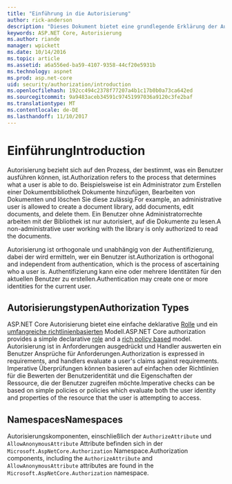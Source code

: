 ```yaml
---
title: "Einführung in die Autorisierung"
author: rick-anderson
description: "Dieses Dokument bietet eine grundlegende Erklärung der Autorisierung und erläutert, wie die Autorisierung auf ASP.NET Core bezieht."
keywords: ASP.NET Core, Autorisierung
ms.author: riande
manager: wpickett
ms.date: 10/14/2016
ms.topic: article
ms.assetid: a6a556ed-ba59-4107-9358-44cf20e5931b
ms.technology: aspnet
ms.prod: asp.net-core
uid: security/authorization/introduction
ms.openlocfilehash: 192cc494c2378f77207a4b1c17b0b0a73ca642ed
ms.sourcegitcommit: 9a9483aceb34591c97451997036a9120c3fe2baf
ms.translationtype: MT
ms.contentlocale: de-DE
ms.lasthandoff: 11/10/2017
---
```

# <a name="introduction"></a><span data-ttu-id="0f56a-104">Einführung</span><span class="sxs-lookup"><span data-stu-id="0f56a-104">Introduction</span></span>

<a name="security-authorization-introduction"></a>

<span data-ttu-id="0f56a-105">Autorisierung bezieht sich auf den Prozess, der bestimmt, was ein Benutzer ausführen können, ist.</span><span class="sxs-lookup"><span data-stu-id="0f56a-105">Authorization refers to the process that determines what a user is able to do.</span></span> <span data-ttu-id="0f56a-106">Beispielsweise ist ein Administrator zum Erstellen einer Dokumentbibliothek Dokumente hinzufügen, Bearbeiten von Dokumenten und löschen Sie diese zulässig.</span><span class="sxs-lookup"><span data-stu-id="0f56a-106">For example, an administrative user is allowed to create a document library, add documents, edit documents, and delete them.</span></span> <span data-ttu-id="0f56a-107">Ein Benutzer ohne Administratorrechte arbeiten mit der Bibliothek ist nur autorisiert, auf die Dokumente zu lesen.</span><span class="sxs-lookup"><span data-stu-id="0f56a-107">A non-administrative user working with the library is only authorized to read the documents.</span></span>

<span data-ttu-id="0f56a-108">Autorisierung ist orthogonale und unabhängig von der Authentifizierung, dabei der wird ermitteln, wer ein Benutzer ist.</span><span class="sxs-lookup"><span data-stu-id="0f56a-108">Authorization is orthogonal and independent from authentication, which is the process of ascertaining who a user is.</span></span> <span data-ttu-id="0f56a-109">Authentifizierung kann eine oder mehrere Identitäten für den aktuellen Benutzer zu erstellen.</span><span class="sxs-lookup"><span data-stu-id="0f56a-109">Authentication may create one or more identities for the current user.</span></span>

## <a name="authorization-types"></a><span data-ttu-id="0f56a-110">Autorisierungstypen</span><span class="sxs-lookup"><span data-stu-id="0f56a-110">Authorization Types</span></span>

<span data-ttu-id="0f56a-111">ASP.NET Core Autorisierung bietet eine einfache deklarative [Rolle](roles.md) und ein [umfangreiche richtlinienbasierten](policies.md) Modell.</span><span class="sxs-lookup"><span data-stu-id="0f56a-111">ASP.NET Core authorization provides a simple declarative [role](roles.md) and a [rich policy based](policies.md) model.</span></span> <span data-ttu-id="0f56a-112">Autorisierung ist in Anforderungen ausgedrückt und Handler auswerten ein Benutzer Ansprüche für Anforderungen.</span><span class="sxs-lookup"><span data-stu-id="0f56a-112">Authorization is expressed in requirements, and handlers evaluate a user's claims against requirements.</span></span> <span data-ttu-id="0f56a-113">Imperative Überprüfungen können basieren auf einfachen oder Richtlinien für die Bewerten der Benutzeridentität und die Eigenschaften der Ressource, die der Benutzer zugreifen möchte.</span><span class="sxs-lookup"><span data-stu-id="0f56a-113">Imperative checks can be based on simple policies or policies which evaluate both the user identity and properties of the resource that the user is attempting to access.</span></span>

## <a name="namespaces"></a><span data-ttu-id="0f56a-114">Namespaces</span><span class="sxs-lookup"><span data-stu-id="0f56a-114">Namespaces</span></span>

<span data-ttu-id="0f56a-115">Autorisierungskomponenten, einschließlich der `AuthorizeAttribute` und `AllowAnonymousAttribute` Attribute befinden sich in der `Microsoft.AspNetCore.Authorization` Namespace.</span><span class="sxs-lookup"><span data-stu-id="0f56a-115">Authorization components, including the `AuthorizeAttribute` and `AllowAnonymousAttribute` attributes are found in the `Microsoft.AspNetCore.Authorization` namespace.</span></span>
